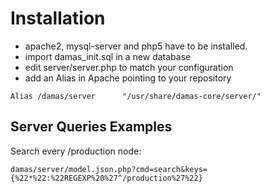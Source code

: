 # Installation
* apache2, mysql-server and php5 have to be installed.
* import damas_init.sql in a new database
* edit server/server.php to match your configuration
* add an Alias in Apache pointing to your repository

`Alias /damas/server      "/usr/share/damas-core/server/"`



## Server Queries Examples
Search every /production node:

    damas/server/model.json.php?cmd=search&keys={%22*%22:%22REGEXP%20%27^/production%27%22}